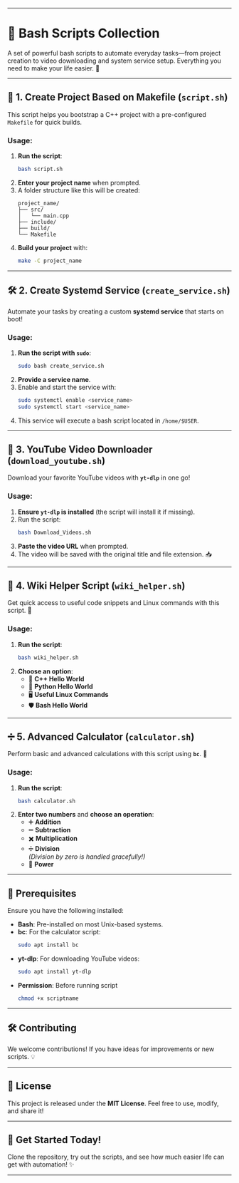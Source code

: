 
---

# 🚀 **Bash Scripts Collection**  
A set of powerful bash scripts to automate everyday tasks—from project creation to video downloading and system service setup. Everything you need to make your life easier. 🎯

---

## 📁 **1. Create Project Based on Makefile** (`script.sh`)  
This script helps you bootstrap a C++ project with a pre-configured `Makefile` for quick builds.

### Usage:
1. **Run the script**:
   ```bash
   bash script.sh
   ```
2. **Enter your project name** when prompted.
3. A folder structure like this will be created:
   ```
   project_name/
   ├── src/
   │   └── main.cpp
   ├── include/
   ├── build/
   └── Makefile
   ```
4. **Build your project** with:
   ```bash
   make -C project_name
   ```

---

## 🛠️ **2. Create Systemd Service** (`create_service.sh`)  
Automate your tasks by creating a custom **systemd service** that starts on boot! 

### Usage:
1. **Run the script with `sudo`**:
   ```bash
   sudo bash create_service.sh
   ```
2. **Provide a service name**.
3. Enable and start the service with:
   ```bash
   sudo systemctl enable <service_name>
   sudo systemctl start <service_name>
   ```
4. This service will execute a bash script located in `/home/$USER`.

---

## 🎥 **3. YouTube Video Downloader** (`download_youtube.sh`)  
Download your favorite YouTube videos with **`yt-dlp`** in one go!

### Usage:
1. **Ensure `yt-dlp` is installed** (the script will install it if missing).
2. Run the script:
   ```bash
   bash Download_Videos.sh
   ```
3. **Paste the video URL** when prompted.
4. The video will be saved with the original title and file extension. 📥

---

## 📖 **4. Wiki Helper Script** (`wiki_helper.sh`)  
Get quick access to useful code snippets and Linux commands with this script. 🧠

### Usage:
1. **Run the script**:
   ```bash
   bash wiki_helper.sh
   ```
2. **Choose an option**:
   - 📝 **C++ Hello World**
   - 🐍 **Python Hello World**
   - 🖥️ **Useful Linux Commands**
   - 🛡️ **Bash Hello World**

---

## ➗ **5. Advanced Calculator** (`calculator.sh`)  
Perform basic and advanced calculations with this script using **`bc`**. 🧮

### Usage:
1. **Run the script**:
   ```bash
   bash calculator.sh
   ```
2. **Enter two numbers** and **choose an operation**:
   - ➕ **Addition**
   - ➖ **Subtraction**
   - ✖️ **Multiplication**
   - ➗ **Division**  
   _(Division by zero is handled gracefully!)_  
   - 🔢 **Power**

---

## 💼 **Prerequisites**  
Ensure you have the following installed:  
- **Bash**: Pre-installed on most Unix-based systems.  
- **bc**: For the calculator script:
  ```bash
  sudo apt install bc
  ```
- **yt-dlp**: For downloading YouTube videos:
  ```bash
  sudo apt install yt-dlp
  ```
- **Permission**: Before running script 
  ```bash
  chmod +x scriptname
  ```
---

## 🛠️ **Contributing**  
We welcome contributions! If you have ideas for improvements or new scripts. 💡

---

## 📝 **License**  
This project is released under the **MIT License**. Feel free to use, modify, and share it!

---

## 🏁 **Get Started Today!**  
Clone the repository, try out the scripts, and see how much easier life can get with automation! ✨

---

